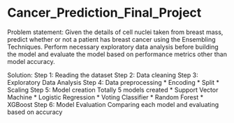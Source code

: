 # Cancer_Prediction_Final_Project

Problem statement:
                Given the details of cell nuclei taken from breast mass, predict whether or not a patient has breast cancer using the Ensembling Techniques. Perform necessary exploratory data analysis before building the model and evaluate the model based on performance metrics other than model accuracy.
                
                
Solution:
        Step 1: Reading the dataset
        Step 2: Data cleaning
        Step 3: Exploratory Data Analysis
        Step 4: Data preprocessing 
              * Encoding
              * Split
              * Scaling
        Step 5: Model creation
              Totally 5 models created 
              * Support Vector Machine
              * Logistic Regression
              * Voting Classifier
              * Random Forest
              * XGBoost
        Step 6: Model Evaluation
              Comparing each model and evaluating based on accuracy
